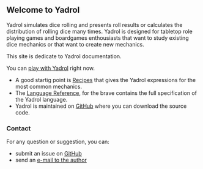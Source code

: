 
## Welcome to Yadrol

Yadrol simulates dice rolling and presents roll results or
calculates the distribution of rolling dice many times.
Yadrol is designed for tabletop role playing games and boardgames
enthousiasts that want to study existing dice mechanics or
that want to create new mechanics.

This site is dedicate to Yadrol documentation.

You can [play with Yadrol](http://yadrol-phatonin.rhcloud.com) right now.

* A good startig point is [Recipes](Recipes) that gives the Yadrol expressions for the most common mechanics.
* The [Language Reference](LanguageReference), for the brave contains the full specification of the Yadrol language.
* Yadrol is maintained on [GitHub](http://github.com/phatonin/yadrol) where you can download the source code.


### Contact

For any question or suggestion, you can:

* submit an issue on [GitHub](http://github.com/phatonin/yadrol/issues)
* send an [e-mail to the author](mailto:phatonin@gmail.com)
